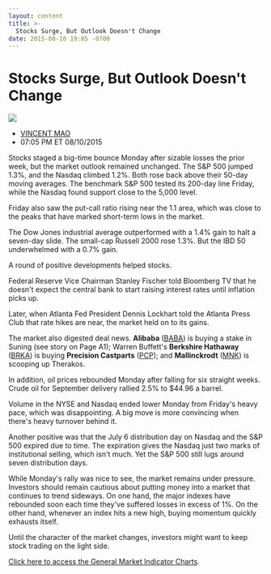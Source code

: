 ```yaml
---
layout: content
title: >-
  Stocks Surge, But Outlook Doesn't Change
date: 2015-08-10 19:05 -0700
---
```



Stocks Surge, But Outlook Doesn't Change
=========================================


![](https://www.investors.com/wp-content/uploads/ibd-migrated-images/MPv_150811_635748174035503770.png)

* [VINCENT MAO](https://www.investors.com/author/maov/ "Posts by VINCENT MAO")
* 07:05 PM ET 08/10/2015




  

Stocks staged a big-time bounce Monday after sizable losses the prior week, but the market outlook remained unchanged. The S&P 500 jumped 1.3%, and the Nasdaq climbed 1.2%. Both rose back above their 50-day moving averages. The benchmark S&P 500 tested its 200-day line Friday, while the Nasdaq found support close to the 5,000 level.

  

Friday also saw the put-call ratio rising near the 1.1 area, which was close to the peaks that have marked short-term lows in the market.

  

The Dow Jones industrial average outperformed with a 1.4% gain to halt a seven-day slide. The small-cap Russell 2000 rose 1.3%. But the IBD 50 underwhelmed with a 0.7% gain.

  

A round of positive developments helped stocks.

  

Federal Reserve Vice Chairman Stanley Fischer told Bloomberg TV that he doesn't expect the central bank to start raising interest rates until inflation picks up.

  

Later, when Atlanta Fed President Dennis Lockhart told the Atlanta Press Club that rate hikes are near, the market held on to its gains.

  

The market also digested deal news. **Alibaba** ([BABA](https://research.investors.com/quote.aspx?symbol=BABA)) is buying a stake in Suning (see story on Page A1); Warren Buffett's **Berkshire Hathaway** ([BRKA](https://research.investors.com/quote.aspx?symbol=BRKA)) is buying **Precision Castparts** ([PCP](https://research.investors.com/quote.aspx?symbol=PCP)); and **Mallinckrodt** ([MNK](https://research.investors.com/quote.aspx?symbol=MNK)) is scooping up Therakos.

  

In addition, oil prices rebounded Monday after falling for six straight weeks. Crude oil for September delivery rallied 2.5% to $44.96 a barrel.

  

Volume in the NYSE and Nasdaq ended lower Monday from Friday's heavy pace, which was disappointing. A big move is more convincing when there's heavy turnover behind it.

  

Another positive was that the July 6 distribution day on Nasdaq and the S&P 500 expired due to time. The expiration gives the Nasdaq just two marks of institutional selling, which isn't much. Yet the S&P 500 still lugs around seven distribution days.

  

While Monday's rally was nice to see, the market remains under pressure. Investors should remain cautious about putting money into a market that continues to trend sideways. On one hand, the major indexes have rebounded soon each time they've suffered losses in excess of 1%. On the other hand, whenever an index hits a new high, buying momentum quickly exhausts itself.

  

Until the character of the market changes, investors might want to keep stock trading on the light side.

  

[Click here to access the General Market Indicator Charts](https://www.investors.com/pdf/GMI_081115.pdf).




